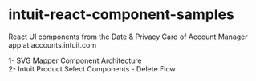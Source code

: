 # intuit-react-component-samples
React UI components from the Date &amp; Privacy Card of Account Manager app at accounts.intuit.com

1- SVG Mapper Component Architecture<br />
2- Intuit Product Select Components - Delete Flow
